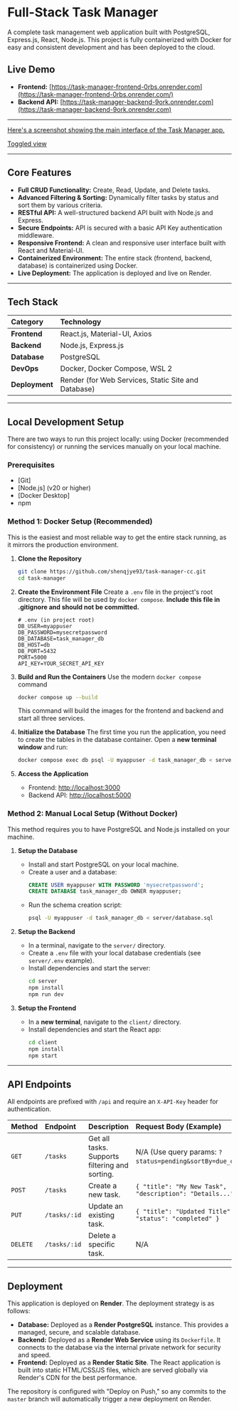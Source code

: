 # Full-Stack Task Manager

A complete task management web application built with PostgreSQL, Express.js, React, Node.js. This project is fully containerized with Docker for easy and consistent development and has been deployed to the cloud.

## Live Demo

- **Frontend:** [https://task-manager-frontend-0rbs.onrender.com](https://task-manager-frontend-0rbs.onrender.com/)
- **Backend API:** [https://task-manager-backend-9ork.onrender.com](https://task-manager-backend-9ork.onrender.com)

---

[Here's a screenshot showing the main interface of the Task Manager app.](assets/task-manager.png)

[Toggled view](assets/task-manager-toggle.png)

---

## Core Features

- **Full CRUD Functionality:** Create, Read, Update, and Delete tasks.
- **Advanced Filtering & Sorting:** Dynamically filter tasks by status and sort them by various criteria.
- **RESTful API:** A well-structured backend API built with Node.js and Express.
- **Secure Endpoints:** API is secured with a basic API Key authentication middleware.
- **Responsive Frontend:** A clean and responsive user interface built with React and Material-UI.
- **Containerized Environment:** The entire stack (frontend, backend, database) is containerized using Docker.
- **Live Deployment:** The application is deployed and live on Render.

---

## Tech Stack

| Category       | Technology                                          |
| :------------- | :-------------------------------------------------- |
| **Frontend**   | React.js, Material-UI, Axios                        |
| **Backend**    | Node.js, Express.js                                 |
| **Database**   | PostgreSQL                                          |
| **DevOps**     | Docker, Docker Compose, WSL 2                       |
| **Deployment** | Render (for Web Services, Static Site and Database) |

---

## Local Development Setup

There are two ways to run this project locally: using Docker (recommended for consistency) or running the services manually on your local machine.

### Prerequisites

- [Git]
- [Node.js] (v20 or higher)
- [Docker Desktop]
- npm

### Method 1: Docker Setup (Recommended)

This is the easiest and most reliable way to get the entire stack running, as it mirrors the production environment.

1.  **Clone the Repository**

    ```bash
    git clone https://github.com/shenqjye93/task-manager-cc.git
    cd task-manager
    ```

2.  **Create the Environment File**
    Create a `.env` file in the project's root directory. This file will be used by `docker compose`. **Include this file in .gitignore and should not be committed.**

    ```
    # .env (in project root)
    DB_USER=myappuser
    DB_PASSWORD=mysecretpassword
    DB_DATABASE=task_manager_db
    DB_HOST=db
    DB_PORT=5432
    PORT=5000
    API_KEY=YOUR_SECRET_API_KEY
    ```

3.  **Build and Run the Containers**
    Use the modern `docker compose` command

    ```bash
    docker compose up --build
    ```

    This command will build the images for the frontend and backend and start all three services.

4.  **Initialize the Database**
    The first time you run the application, you need to create the tables in the database container. Open a **new terminal window** and run:

    ```bash
    docker compose exec db psql -U myappuser -d task_manager_db < server/database.sql
    ```

5.  **Access the Application**
    - Frontend: [http://localhost:3000](http://localhost:3000)
    - Backend API: [http://localhost:5000](http://localhost:5000)

### Method 2: Manual Local Setup (Without Docker)

This method requires you to have PostgreSQL and Node.js installed on your machine.

1.  **Setup the Database**

    - Install and start PostgreSQL on your local machine.
    - Create a user and a database:
      ```sql
      CREATE USER myappuser WITH PASSWORD 'mysecretpassword';
      CREATE DATABASE task_manager_db OWNER myappuser;
      ```
    - Run the schema creation script:
      ```bash
      psql -U myappuser -d task_manager_db < server/database.sql
      ```

2.  **Setup the Backend**

    - In a terminal, navigate to the `server/` directory.
    - Create a `.env` file with your local database credentials (see `server/.env` example).
    - Install dependencies and start the server:
      ```bash
      cd server
      npm install
      npm run dev
      ```

3.  **Setup the Frontend**
    - In a **new terminal**, navigate to the `client/` directory.
    - Install dependencies and start the React app:
      ```bash
      cd client
      npm install
      npm start
      ```

---

## API Endpoints

All endpoints are prefixed with `/api` and require an `X-API-Key` header for authentication.

| Method   | Endpoint     | Description                                    | Request Body (Example)                                    |
| :------- | :----------- | :--------------------------------------------- | :-------------------------------------------------------- |
| `GET`    | `/tasks`     | Get all tasks. Supports filtering and sorting. | N/A (Use query params: `?status=pending&sortBy=due_date`) |
| `POST`   | `/tasks`     | Create a new task.                             | `{ "title": "My New Task", "description": "Details..." }` |
| `PUT`    | `/tasks/:id` | Update an existing task.                       | `{ "title": "Updated Title", "status": "completed" }`     |
| `DELETE` | `/tasks/:id` | Delete a specific task.                        | N/A                                                       |

---

## Deployment

This application is deployed on **Render**. The deployment strategy is as follows:

- **Database:** Deployed as a **Render PostgreSQL** instance. This provides a managed, secure, and scalable database.
- **Backend:** Deployed as a **Render Web Service** using its `Dockerfile`. It connects to the database via the internal private network for security and speed.
- **Frontend:** Deployed as a **Render Static Site**. The React application is built into static HTML/CSS/JS files, which are served globally via Render's CDN for the best performance.

The repository is configured with "Deploy on Push," so any commits to the `master` branch will automatically trigger a new deployment on Render.

